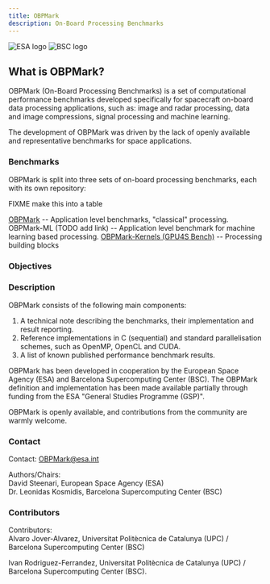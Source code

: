 ```yaml
---
title: OBPMark
description: On-Board Processing Benchmarks
---
```


![ESA logo](/assets/esa-logo.png)
![BSC logo](/assets/bsc-logo.png)


What is OBPMark?
---------------------
OBPMark (On-Board Processing Benchmarks) is a set of computational performance benchmarks developed specifically for spacecraft on-board data processing applications, such as: image and radar processing, data and image compressions, signal processing and machine learning.

The development of OBPMark was driven by the lack of openly available and representative benchmarks for space applications.

### Benchmarks
OBPMark is split into three sets of on-board processing benchmarks, each with its own repository:

FIXME make this into a table

[OBPMark](https://github.com/OBPMark/OBPMark) -- Application level benchmarks, "classical" processing.
OBPMark-ML (TODO add link) -- Application level benchmark for machine learning based processing. 
[OBPMark-Kernels (GPU4S Bench)](https://github.com/OBPMark/GPU4S_Bench) -- Processing building blocks

### Objectives


### Description

OBPMark consists of the following main components: 
1. A technical note describing the benchmarks, their implementation and result reporting. 
2. Reference implementations in C (sequential) and standard parallelisation schemes, such as OpenMP, OpenCL and CUDA. 
3. A list of known published performance benchmark results. 

OBPMark has been developed in cooperation by the European Space Agency (ESA) and Barcelona Supercomputing Center (BSC). 
The OBPMark definition and implementation has been made available partially through funding from the ESA "General Studies Programme (GSP)".

OBPMark is openly available, and contributions from the community are warmly welcome. 

### Contact

Contact: OBPMark@esa.int  
  
Authors/Chairs:  
David Steenari, European Space Agency (ESA)  
Dr. Leonidas Kosmidis, Barcelona Supercomputing Center (BSC)  

### Contributors

Contributors:  
Alvaro Jover-Alvarez, Universitat Politècnica de Catalunya (UPC) / Barcelona Supercomputing Center (BSC)

Ivan Rodriguez-Ferrandez, Universitat Politècnica de Catalunya (UPC) / Barcelona Supercomputing Center (BSC).

